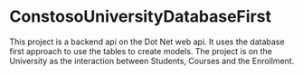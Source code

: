 # ConstosoUniversityDatabaseFirst

This project is a backend api on the Dot Net web api.
It uses the database first approach to use the tables to create models.
The project is on the University as the interaction between Students, Courses and the Enrollment.

